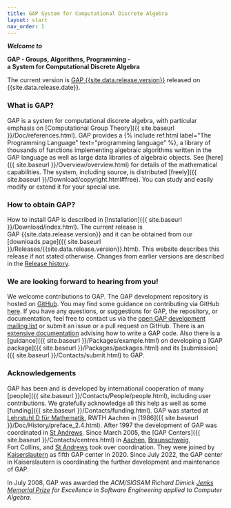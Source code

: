 ```yaml
---
title: GAP System for Computational Discrete Algebra
layout: start
nav_order: 1
---
```


<p class="big">
  <strong><em>Welcome to</em></strong>
</p>
<p class="bigcenter">
  <strong>GAP - Groups, Algorithms, Programming -<br />
  a System for Computational Discrete Algebra</strong>
</p>

<p class="center">
The current version is 
<a href="Releases/{{site.data.release.version}}.html">GAP&nbsp;{{site.data.release.version}}</a> 
released on {{site.data.release.date}}.
</p>


### What is GAP?

GAP is a system for computational discrete algebra, with particular
emphasis on
[Computational Group Theory]({{ site.baseurl }}/Doc/references.html).
GAP provides a {% include ref.html label="The Programming Language"
text="programming language" %}, a library of thousands of functions
implementing algebraic algorithms written in the GAP language as well as
large data libraries of
algebraic objects. See
[here]({{ site.baseurl }}/Overview/overview.html) for details of the mathematical capabilities.
The system, including source, is distributed
[freely]({{ site.baseurl }}/Download/copyright.html#free).
You can study and easily modify or extend it for your special use.


### How to obtain GAP?

How to install GAP is described in [Installation]({{ site.baseurl }}/Download/index.html).
The current release is GAP {{site.data.release.version}} and it can be
obtained from our [downloads
page]({{ site.baseurl }}/Releases/{{site.data.release.version}}.html).
This website describes this release if not stated otherwise. 
Changes from earlier versions are described in the
[Release history](https://github.com/gap-system/gap/blob/master/CHANGES.md).


### We are looking forward to hearing from you!

We welcome contributions to GAP. The GAP development repository is
hosted on [GitHub](https://github.com/gap-system/gap). You may find some
guidance on contributing via GitHub
[here](https://github.com/gap-system/gap/blob/master/CONTRIBUTING.md).
If you have any questions, or suggestions for GAP, the repository, or
documentation, feel free to contact us via the [open GAP development
mailing list](https://mail.gap-system.org/mailman/listinfo/gap) or
submit an issue or a pull request on GitHub.
There is an [extensive documentation](Doc/doc.html) advising how to
write a GAP code. Also there is a
[guidance]({{ site.baseurl }}/Packages/example.html) on
developing a [GAP
package]({{ site.baseurl }}/Packages/packages.html) and its
[submission]({{ site.baseurl }}/Contacts/submit.html) to
GAP.

<!---
The
[GAP Group]({{ site.baseurl }}/Contacts/People/people.html)
welcomes
[contacts]({{ site.baseurl }}/Contacts/contacts.html) with
the GAP users and offers support for them. To keep up to date on GAP
news (discussion of problems, release announcements, bug fixes), we
suggest you to
[subscribe](https://mail.gap-system.org/mailman/listinfo/forum) to the
email-based
[GAP Forum]({{ site.baseurl }}/Contacts/Forum/forum.html).

Please
[tell us]({{ site.baseurl }}/Contacts/publicationfeedback.html)
about your use of GAP in research or teaching. We may well want to
provide a link to your work. If your work is published then we ask you
to [cite]({{ site.baseurl }}/Contacts/cite.html) GAP like a
journal article or book. We maintain a
[Bibliography]({{ site.baseurl }}/Doc/Bib/bib.html) of
publications citing GAP. Please
[help us]({{ site.baseurl }}/Contacts/publicationfeedback.html)
keeping it up to date. --->


### Acknowledgements

GAP has been and is developed by international cooperation of many
[people]({{ site.baseurl }}/Contacts/People/people.html),
including user contributions. We gratefully acknowledge all this help as
well as some
[funding]({{ site.baseurl }}/Contacts/funding.html). GAP was
started at [Lehrstuhl D für
Mathematik](https://www.math.rwth-aachen.de/LDFM/), RWTH Aachen in
[1986]({{ site.baseurl }}/Doc/History/preface_2.4.html).
After 1997
the development of GAP was coordinated in [St
Andrews](https://www-circa.mcs.st-and.ac.uk/). Since March 2005, the
[GAP Centers]({{ site.baseurl }}/Contacts/centres.html) in
[Aachen](https://www.math.rwth-aachen.de/LDFM/),
[Braunschweig](https://www.tu-braunschweig.de/iaa/),
Fort Collins,
and [St Andrews](https://www-circa.mcs.st-and.ac.uk/) took over coordination.
They were joined by [Kaiserslautern](https://math.rptu.de/ags/agag/)
as fifth GAP center in 2020.
Since July 2022, the GAP center in Kaiserslautern is coordinating the
further development and maintenance of GAP.

In July 2008, GAP was awarded the *ACM/SIGSAM Richard Dimick [Jenks
Memorial Prize](https://www.sigsam.org/awards/jenks/index.html) for
Excellence in Software Engineering applied to Computer Algebra*.